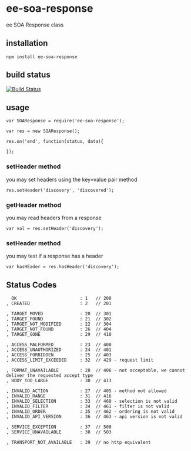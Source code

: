 # ee-soa-response

ee SOA Response class

## installation

    npm install ee-soa-response

## build status

[![Build Status](https://travis-ci.org/eventEmitter/ee-soa-response.png?branch=master)](https://travis-ci.org/eventEmitter/ee-soa-response)

## usage

    var SOAResponse = require('ee-soa-response');

    var res = new SOAResponse();

    res.on('end', function(status, data){

    });


### setHeader method

you may set headers using the key=value pair method
    
    res.setHeader('discovery', 'discovered');

### getHeader method

you may read headers from a response
    
    var val = res.setHeader('discovery');

### setHeader method

you may test if a response has a header
    
    var hasHEader = res.hasHeader('discovery');
    

## Status Codes

      OK                        : 1   // 200
    , CREATED                   : 2   // 201

    , TARGET_MOVED              : 20  // 301
    , TARGET_FOUND              : 21  // 302
    , TARGET_NOT_MODIFIED       : 22  // 304
    , TARGET_NOT_FOUND          : 26  // 404
    , TARGET_GONE               : 29  // 410

    , ACCESS_MALFORMED          : 23  // 400
    , ACCESS_UNAUTHORIZED       : 24  // 401
    , ACCESS_FORBIDDEN          : 25  // 403
    , ACCESS_LIMIT_EXCEEDED     : 32  // 429 - request limit

    , FORMAT_UNAVAILABLE        : 28  // 406 - not acceptable, we cannot deliver the requested accept type
    , BODY_TOO_LARGE            : 30  // 413

    , INVALID_ACTION            : 27  // 405 - method not allowed
    , INVALID_RANGE             : 31  // 416
    , INVALID_SELECTION         : 33  // 460 - selection is not valid
    , INVALID_FILTER            : 34  // 461 - filter is not valid
    , INVALID_ORDER             : 35  // 462 - ordering is not valid
    , INVALID_API_VERSION       : 36  // 463 - api version is not valid

    , SERVICE_EXCEPTION         : 37  // 500
    , SERVICE_UNAVAILABLE       : 38  // 503

    , TRANSPORT_NOT_AVAILABLE   : 39  // no http equivalent